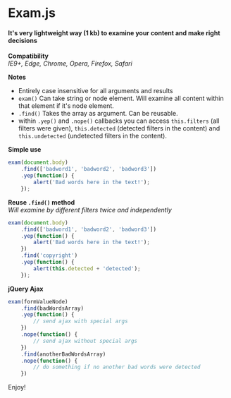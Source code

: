 # Exam.js
#### It's very lightweight way (1 kb) to examine your content and make right decisions  

**Compatibility**  
*IE9+, Edge, Chrome, Opera, Firefox, Safari*

**Notes**  
- Entirely case insensitive for all arguments and results
- `exam()` Can take string or node element. Will examine all content within that element if it's node element.
- `.find()` Takes the array as argument. Can be reusable.
- within `.yep()` and `.nope()` callbacks you can access `this.filters` (all filters were given), `this.detected` (detected filters in the content) and `this.undetected` (undetected filters in the content).

**Simple use**
```javascript
exam(document.body)
	.find(['badword1', 'badword2', 'badword3']) 
	.yep(function() {
		alert('Bad words here in the text!');
	});
```

**Reuse `.find()` method**  
*Will examine by different filters twice and independently*
```javascript
exam(document.body)
	.find(['badword1', 'badword2', 'badword3']) 
	.yep(function() {
		alert('Bad words here in the text!');
	})
	.find('copyright')
	.yep(function() {
		alert(this.detected + 'detected');
	});
```

**jQuery Ajax**
```javascript
exam(formValueNode)
	.find(badWordsArray)
	.yep(function() {
		// send ajax with special args
	})
	.nope(function() {
		// send ajax without special args
	})
	.find(anotherBadWordsArray)
	.nope(function() {
		// do something if no another bad words were detected
	})
```

Enjoy!